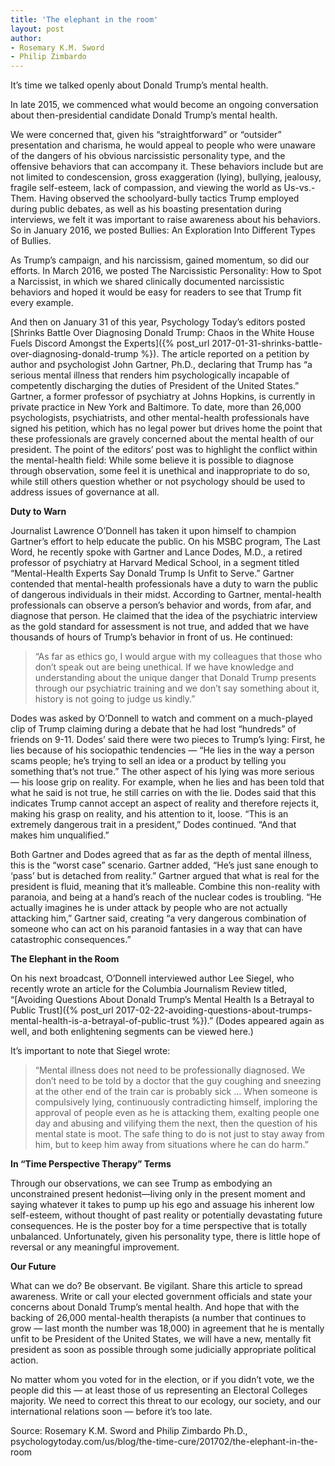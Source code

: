```yaml
---
title: 'The elephant in the room'
layout: post
author:
- Rosemary K.M. Sword
- Philip Zimbardo
---
```


It’s time we talked openly about Donald Trump’s mental health.

In late 2015, we commenced what would become an ongoing conversation about then-presidential candidate Donald Trump’s mental health.

We were concerned that, given his “straightforward” or “outsider” presentation and charisma, he would appeal to people who were unaware of the dangers of his obvious narcissistic personality type, and the offensive behaviors that can accompany it. These behaviors include but are not limited to condescension, gross exaggeration (lying), bullying, jealousy, fragile self-esteem, lack of compassion, and viewing the world as Us-vs.-Them. Having observed the schoolyard-bully tactics Trump employed during public debates, as well as his boasting presentation during interviews, we felt it was important to raise awareness about his behaviors. So in January 2016, we posted Bullies: An Exploration Into Different Types of Bullies.

As Trump’s campaign, and his narcissism, gained momentum, so did our efforts. In March 2016, we posted The Narcissistic Personality: How to Spot a Narcissist, in which we shared clinically documented narcissistic behaviors and hoped it would be easy for readers to see that Trump fit every example.

And then on January 31 of this year, Psychology Today’s editors posted [Shrinks Battle Over Diagnosing Donald Trump: Chaos in the White House Fuels Discord Amongst the Experts]({% post_url 2017-01-31-shrinks-battle-over-diagnosing-donald-trump %}). The article reported on a petition by author and psychologist John Gartner, Ph.D., declaring that Trump has “a serious mental illness that renders him psychologically incapable of competently discharging the duties of President of the United States.” Gartner, a former professor of psychiatry at Johns Hopkins, is currently in private practice in New York and Baltimore. To date, more than 26,000 psychologists, psychiatrists, and other mental-health professionals have signed his petition, which has no legal power but drives home the point that these professionals are gravely concerned about the mental health of our president. The point of the editors’ post was to highlight the conflict within the mental-health field: While some believe it is possible to diagnose through observation, some feel it is unethical and inappropriate to do so, while still others question whether or not psychology should be used to address issues of governance at all.

**Duty to Warn**

Journalist Lawrence O’Donnell has taken it upon himself to champion Gartner’s effort to help educate the public. On his MSBC program, The Last Word, he recently spoke with Gartner and Lance Dodes, M.D., a retired professor of psychiatry at Harvard Medical School, in a segment titled “Mental-Health Experts Say Donald Trump Is Unfit to Serve.” Gartner contended that mental-health professionals have a duty to warn the public of dangerous individuals in their midst. According to Gartner, mental-health professionals can observe a person’s behavior and words, from afar, and diagnose that person. He claimed that the idea of the psychiatric interview as the gold standard for assessment is not true, and added that we have thousands of hours of Trump’s behavior in front of us. He continued:

> “As far as ethics go, I would argue with my colleagues that those who don’t speak out are being unethical. If we have knowledge and understanding about the unique danger that Donald Trump presents through our psychiatric training and we don’t say something about it, history is not going to judge us kindly.”

Dodes was asked by O’Donnell to watch and comment on a much-played clip of Trump claiming during a debate that he had lost “hundreds” of friends on 9-11. Dodes’ said there were two pieces to Trump’s lying: First, he lies because of his sociopathic tendencies — “He lies in the way a person scams people; he’s trying to sell an idea or a product by telling you something that’s not true.” The other aspect of his lying was more serious — his loose grip on reality. For example, when he lies and has been told that what he said is not true, he still carries on with the lie. Dodes said that this indicates Trump cannot accept an aspect of reality and therefore rejects it, making his grasp on reality, and his attention to it, loose. “This is an extremely dangerous trait in a president,” Dodes continued. “And that makes him unqualified.”

Both Gartner and Dodes agreed that as far as the depth of mental illness, this is the “worst case” scenario. Gartner added, “He’s just sane enough to ‘pass’ but is detached from reality.” Gartner argued that what is real for the president is fluid, meaning that it’s malleable. Combine this non-reality with paranoia, and being at a hand’s reach of the nuclear codes is troubling. “He actually imagines he is under attack by people who are not actually attacking him,” Gartner said, creating “a very dangerous combination of someone who can act on his paranoid fantasies in a way that can have catastrophic consequences.”

**The Elephant in the Room**

On his next broadcast, O’Donnell interviewed author Lee Siegel, who recently wrote an article for the Columbia Journalism Review titled, “[Avoiding Questions About Donald Trump’s Mental Health Is a Betrayal to Public Trust]({% post_url 2017-02-22-avoiding-questions-about-trumps-mental-health-is-a-betrayal-of-public-trust %}).” (Dodes appeared again as well, and both enlightening segments can be viewed here.)

It’s important to note that Siegel wrote:

> “Mental illness does not need to be professionally diagnosed. We don’t need to be told by a doctor that the guy coughing and sneezing at the other end of the train car is probably sick … When someone is compulsively lying, continuously contradicting himself, imploring the approval of people even as he is attacking them, exalting people one day and abusing and vilifying them the next, then the question of his mental state is moot. The safe thing to do is not just to stay away from him, but to keep him away from situations where he can do harm.”

**In “Time Perspective Therapy” Terms**

Through our observations, we can see Trump as embodying an unconstrained present hedonist—living only in the present moment and saying whatever it takes to pump up his ego and assuage his inherent low self-esteem, without thought of past reality or potentially devastating future consequences. He is the poster boy for a time perspective that is totally unbalanced. Unfortunately, given his personality type, there is little hope of reversal or any meaningful improvement.

**Our Future**

What can we do? Be observant. Be vigilant. Share this article to spread awareness. Write or call your elected government officials and state your concerns about Donald Trump’s mental health. And hope that with the backing of 26,000 mental-health therapists (a number that continues to grow — last month the number was 18,000) in agreement that he is mentally unfit to be President of the United States, we will have a new, mentally fit president as soon as possible through some judicially appropriate political action.

No matter whom you voted for in the election, or if you didn’t vote, we the people did this — at least those of us representing an Electoral Colleges majority. We need to correct this threat to our ecology, our society, and our international relations soon — before it’s too late.

Source: Rosemary K.M. Sword and Philip Zimbardo Ph.D., psychologytoday.com/us/blog/the-time-cure/201702/the-elephant-in-the-room
